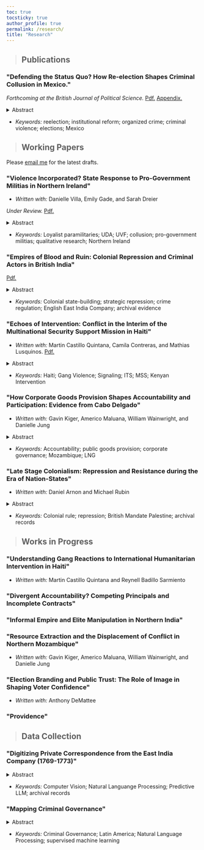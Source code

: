 ```yaml
---
toc: true
tocsticky: true
author_profile: true
permalink: /research/
title: "Research"
---
```


> ## Publications

  
### "Defending the Status Quo? How Re-election Shapes Criminal Collusion in Mexico."

_Forthcoming at the British Journal of Political Science._ [Pdf.](https://www.dropbox.com/scl/fi/gjo3u1usl0e02moah25dz/BJPolS_Final.pdf?rlkey=haxge7aps37e0boywd0f0o8ve&st=it588g6f&dl=0) [Appendix.](https://www.dropbox.com/scl/fi/gpjqkk0rusqy3xhwhogou/BJPolS_Final_SI.pdf?rlkey=e3s1t8o154b6aihnlp6pykit4&st=mthlcmcs&dl=0)

<details>
  <summary>Abstract</summary>

How does the introduction of mayoral reelection shape organized crime's efforts to collude with local officials? While reelection can provide voters with a critical mechanism to hold elected officials accountable, I show that the positive benefits of reelection do not extend to high-crime areas. Where organized crime is powerful and deeply entrenched in local illicit economies, reelection can provide groups opportunities to collude more closely with mayors, engaging in more electoral violence to deter challengers and benefiting from access to state protection. Exploiting exogenous variation in the introduction of mayoral reelection in Mexico using a difference-in-differences design and a novel dataset on violence against local politicians, I show that criminal groups disproportionately killed rival candidates in places where incumbents could run for reelection, maintaining the status quo and keeping incumbents in power. Further, re-electable mayors were more likely be found to engage in corruption following the introduction of reelection, only in high-crime areas. This letter highlights the unintended consequences of institutional reforms in high-crime areas, emphasizing the need for tailored guardrails by policy-makers to reduce these collateral effects.
</details>

* _Keywords:_ reelection; institutional reform; organized crime; criminal violence; elections; Mexico



> ## Working Papers

Please [email me](mailto:adee.weller@emory.edu) for the latest drafts.

### "Violence Incorporated? State Response to Pro-Government Militias in Northern Ireland"

 * _Written with:_ Danielle Villa, Emily Gade, and Sarah Dreier

_Under Review._ [Pdf.](https://www.dropbox.com/scl/fi/66dsowaubwz4km9tz894c/Weller_PGMs_Ireland.pdf?rlkey=gnnjfg13sq5t25fbpdaaxvdvj&st=p2g7p01r&dl=0)

<details>
  <summary>Abstract</summary>
    Why do states deeply collude with some pro-government militias (PGMs), while merely tolerating or repressing others? We develop a theory of selective state-militia collaboration, arguing that states weigh PGMs' coercive utility against risks of future disloyalty. Drawing on 8,430 declassified documents from the British Prime Minister’s security correspondence files (1969–1973), we examine how the British government navigated these trade-offs during the Northern Ireland conflict. We show that states are more likely to form deep alliances with PGMs seen as both militarily useful and reliably loyal. When loyalty is uncertain, even highly capable PGMs receive only tactical or limited support. Acute survival threats, conversely, can override long-term concerns and prompt collaboration with politically misaligned groups. By offering the first internal account of how a state assessed and managed PGMs during an ongoing conflict, this study contributes to research on civil conflict, state repression, and the strategic use of informal violence.
</details>

 * _Keywords:_ Loyalist paramilitaries; UDA; UVF; collusion; pro-government militias; qualitative research; Northern Ireland

### "Empires of Blood and Ruin: Colonial Repression and Criminal Actors in British India"

[Pdf.](https://www.dropbox.com/scl/fi/7so36bg58kyjg49jmzwaq/Weller_JMP.pdf?rlkey=kaf4cxzybnlt2n1nkwjnpdwsj&st=dif0y938&dl=0)

<details>
  <summary>Abstract</summary>
How do colonial regimes use selective repression to manage elite agents and consolidate authority? I argue that colonial authorities prioritize repression of criminal actors in areas governed by loyal elites while withholding protection from those seen as disloyal, using disorder as both a threat and a justification to extract compliance. Drawing on  original data from over 10,000 pages of internal correspondence from the English East India Company (1769–1773), I analyze how British officials responded to criminal violence in early colonial Bengal. Combining qualitative analysis with machine-learning-assisted text digitization and statistical modeling, I show that criminal violence increased repression, but only in districts governed by trusted elites. Where elite loyalty was in doubt, the Company withheld security, weaponizing instability to pressure subordinates into collaboration. This study contributes to research on authoritarian governance, colonial state-building, and the political logic of repression, offering rare insight into how regimes exploit coercion, information asymmetries, and elite competition to consolidate power under conditions of limited state capacity.

</details>

 * _Keywords:_ Colonial state-building; strategic repression; crime regulation; English East India Company; archival evidence


### "Echoes of Intervention: Conflict in the Interim of the Multinational Security Support Mission in Haiti"

 * _Written with:_ Martin Castillo Quintana, Camila Contreras, and Mathias Lusquinos. [Pdf.](https://www.dropbox.com/scl/fi/q2l66zmfb12h9qindja8r/Echoes_of_Intervention_09252025.pdf?rlkey=ahe6fkdtez5cjohkrioiwo6a6&st=wh80cf8f&dl=0)

<details>
  <summary>Abstract</summary>
       Foreign military interventions in fragile states often echo earlier eras of imperial policing by projecting power into contested spaces under the banner of order. This paper examines how the anticipation of such an intervention, rather than its physical presence, alters the strategic behavior of armed criminal groups and constrains civilian life. Focusing on the U.N. Multinational Security Support (MSS) Mission in Haiti (2023–2024), we exploit a daily panel of commune-level data on gang violence, using data from ACLED, Haitian press reports, and Flowminder mobile-phone mobility records, to trace the impact of five exogenous information shocks on the mission's likelihood and timing. We find that as the intervention appeared more imminent, gangs reduced inter-gang clashes and forged tactical alliances, redirected violence toward the state, and escalated remote attacks on infrastructure. These anticipatory shifts had immediate civilian consequences, as heightening violence reduced both intra- and inter-communal movement, revealing how violence shapes everyday mobility. By integrating high-frequency measures of both violence and movement, this study contributes to research on the consequences of external security governance, showing that the pre-deployment phase of intervention is a politically charged period in which armed actors and civilians adapt in ways that can entrench insecurity before the first foreign boots touch the ground. 

</details>

 * _Keywords:_ Haiti; Gang Violence; Signaling; ITS; MSS; Kenyan Intervention


### "How Corporate Goods Provision Shapes Accountability and Participation: Evidence from Cabo Delgado"

 * _Written with:_ Gavin Kiger, Americo Maluana, William Wainwright, and Danielle Jung

<details>
  <summary>Abstract</summary>
    How does the provision of public goods by foreign corporations shape electoral engagement? While voters often rely on public goods as indicators of incumbent quality, foreign corporate actors can shape the responsiveness of politicians and the ability of voters to hold them accountable. When corporations, rather than the state, provide public goods, traditional forms of democratic accountability weaken, prompting politicians to prioritize foreign corporate interests and leading citizens to turn to alternative mechanisms, like protest or collective action, to hold both political and corporate actors accountable. We examine the multinational corporate provision of public goods in Northern Mozambique, following the discovery of liquefied natural gas (LNG) in 2006, utilizing a novel collection of concession agreements between the Mozambican government and multinational corporations. We show that, following substantial investments in public infrastructure in areas relevant to LNG extraction, voters were much less likely to vote or campaign, while other non-electoral activities were not affected. This project offers insight into how multinational corporate actors indirectly shape democratic engagement, particularly in developing countries. 

</details>

 * _Keywords:_ Accountability; public goods provision; corporate governance; Mozambique; LNG


### "Late Stage Colonialism: Repression and Resistance during the Era of Nation-States"

 * _Written with:_ Daniel Arnon and Michael Rubin

<details>
  <summary>Abstract</summary>
     How and why do colonial regimes vary their repertoires of repression within the colonial domain? While regimes are more likely to repress communities with greater anti-colonial resistance activity, there remains substantial variation in the intensity and form (selective vs. indiscriminate) of repression. We argue that local economic value and political opportunity structures are critical factors shaping patterns of colonial repression. In economically valuable areas, colonial authorities invest in public goods and cultivate alliances with local elites. This reduces locals' incentives for resistance, thereby reducing the likelihood of repression overall, while also increasing the regime's incentives and capabilities to deploy selective repression when resistance violence does occur. In peripheral areas, the regime under-invests in governance and intermediary relationships, which lowers the cost of resistance and restricts the regime's capability to repress selectively, increasing the likelihood of lower-cost indiscriminate collective targeting. We evaluate this argument in the context of British Mandate Palestine, where colonial authorities confronted widespread anti-colonial mobilization during the 1936–1939 Arab Revolt. Drawing upon British, Israeli, and Palestinian archival sources, we construct a dataset measuring local-level variation in village-level politics, economics, and repression across hundreds of communities. The findings advance understanding of colonial governance and coercive state-building by showing how regimes combine violence and co-optation to manage resistance and secure their political and extractive interests.

</details>

 * _Keywords:_ Colonial rule; repression; British Mandate Palestine; archival records

 

> ## Works in Progress

### "Understanding Gang Reactions to International Humanitarian Intervention in Haiti"

 * _Written with:_ Martin Castillo Quintana and Reynell Badillo Sarmiento

### "Divergent Accountability? Competing Principals and Incomplete Contracts"

### "Informal Empire and Elite Manipulation in Northern India"

### "Resource Extraction and the Displacement of Conflict in Northern Mozambique"

 * _Written with:_ Gavin Kiger, Americo Maluana, William Wainwright, and Danielle Jung

### "Election Branding and Public Trust: The Role of Image in Shaping Voter Confidence"

 * _Written with:_ Anthony DeMattee

### "Providence"

> ## Data Collection

### "Digitizing Private Correspondence from the East India Company (1769-1773)"

<details>
  <summary>Abstract</summary>
The English East India Company (EIC) has been called one of the most well-documented corporations in human history. In this qualitative dataset, I gather all recorded correspondence, internal and external, from the Company records kept at the Asia and Africa Reading Room at the British Library. I particularly focus on the Presidency of Bengal, where the EIC first obtained the rigth to extract land taxes and began to govern as an administrative body during this period. Thus, this period covers one of the most influential moments in Company history -- defining how British colonial policy in India would be organized for more than a century. With more than 4,000 pages of handwritten documents, the first goal of this project is to digitize these letters and clearly record their contents.
</details>

 * _Keywords:_ Computer Vision; Natural Languange Processing; Predictive LLM; archival records


### "Mapping Criminal Governance"

<details>
  <summary>Abstract</summary>
How do criminal groups govern? While our understanding of governance by criminal organizations has grown, there is little systematic data to map it. This project seeks to address this gap. Using newspaper articles from _The New York Times_ containing the names of more than 50 randomly selected groups from across Latin America, this project implements a supervised machine learning approach to code more than thirty indicators of criminal governance. This indicators include who is governing (what group or groups), how they are governing (enforcing rules, collecting taxes, distributing goods), and who they are governing (civilians, other criminals, or the state). This project seeks to expand our understanding of criminal governance across the globe.
</details>

 * _Keywords:_ Criminal Governance; Latin America; Natural Language Processing; supervised machine learning



